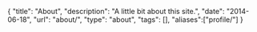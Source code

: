 {
  "title": "About",
  "description": "A little bit about this site.",
  "date": "2014-06-18",
  "url": "about/",
  "type": "about",
  "tags": [],
  "aliases":["profile/"]
}
